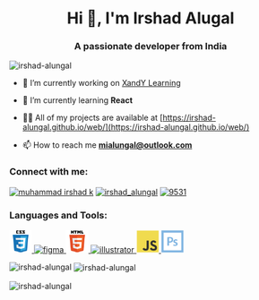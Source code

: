 <h1 align="center">Hi 👋, I'm Irshad Alugal</h1>
<h3 align="center">A passionate developer from India</h3>


<p align="left"> <img src="https://komarev.com/ghpvc/?username=irshad-alungal&label=Profile%20views&color=0e75b6&style=flat" alt="irshad-alungal" /> </p>


- 🔭 I’m currently working on [XandY Learning](https://www.linkedin.com/company/xandylearning/mycompany/)

- 🌱 I’m currently learning **React**

- 👨‍💻 All of my projects are available at [https://irshad-alungal.github.io/web/](https://irshad-alungal.github.io/web/)

- 📫 How to reach me **mialungal@outlook.com**

<h3 align="left">Connect with me:</h3>
<p align="left">
<a href="https://www.linkedin.com/in/muhammad-irshad-k-472401185" target="blank"><img align="center" src="https://raw.githubusercontent.com/rahuldkjain/github-profile-readme-generator/master/src/images/icons/Social/linked-in-alt.svg" alt="muhammad irshad k" height="30" width="40" /></a>
<a href="https://instagram.com/irshad_alungal" target="blank"><img align="center" src="https://raw.githubusercontent.com/rahuldkjain/github-profile-readme-generator/master/src/images/icons/Social/instagram.svg" alt="irshad_alungal" height="30" width="40" /></a>
<a href="https://discord.gg/9531" target="blank"><img align="center" src="https://raw.githubusercontent.com/rahuldkjain/github-profile-readme-generator/master/src/images/icons/Social/discord.svg" alt="9531" height="30" width="40" /></a>
</p>

<h3 align="left">Languages and Tools:</h3>
<p align="left"> <a href="https://www.w3schools.com/css/" target="_blank" rel="noreferrer"> <img src="https://raw.githubusercontent.com/devicons/devicon/master/icons/css3/css3-original-wordmark.svg" alt="css3" width="40" height="40"/> </a> <a href="https://www.figma.com/" target="_blank" rel="noreferrer"> <img src="https://www.vectorlogo.zone/logos/figma/figma-icon.svg" alt="figma" width="40" height="40"/> </a> <a href="https://www.w3.org/html/" target="_blank" rel="noreferrer"> <img src="https://raw.githubusercontent.com/devicons/devicon/master/icons/html5/html5-original-wordmark.svg" alt="html5" width="40" height="40"/> </a> <a href="https://www.adobe.com/in/products/illustrator.html" target="_blank" rel="noreferrer"> <img src="https://www.vectorlogo.zone/logos/adobe_illustrator/adobe_illustrator-icon.svg" alt="illustrator" width="40" height="40"/> </a> <a href="https://developer.mozilla.org/en-US/docs/Web/JavaScript" target="_blank" rel="noreferrer"> <img src="https://raw.githubusercontent.com/devicons/devicon/master/icons/javascript/javascript-original.svg" alt="javascript" width="40" height="40"/> </a> <a href="https://www.photoshop.com/en" target="_blank" rel="noreferrer"> <img src="https://raw.githubusercontent.com/devicons/devicon/master/icons/photoshop/photoshop-line.svg" alt="photoshop" width="40" height="40"/> </a> </p>

<p><img align="left" src="https://github-readme-stats.vercel.app/api/top-langs?username=irshad-alungal&show_icons=true&locale=en&layout=compact" alt="irshad-alungal" /></p>

<p>&nbsp;<img align="center" src="https://github-readme-stats.vercel.app/api?username=irshad-alungal&show_icons=true&locale=en" alt="irshad-alungal" /></p>

<p><img align="center" src="https://github-readme-streak-stats.herokuapp.com/?user=irshad-alungal&" alt="irshad-alungal" /></p>
